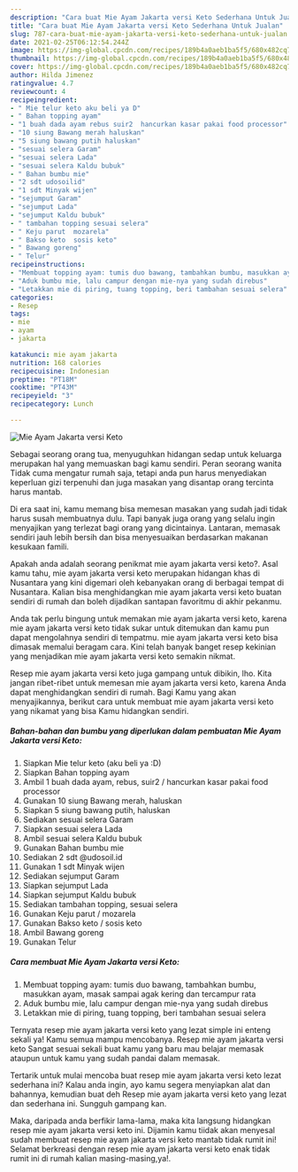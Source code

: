 ```yaml
---
description: "Cara buat Mie Ayam Jakarta versi Keto Sederhana Untuk Jualan"
title: "Cara buat Mie Ayam Jakarta versi Keto Sederhana Untuk Jualan"
slug: 787-cara-buat-mie-ayam-jakarta-versi-keto-sederhana-untuk-jualan
date: 2021-02-25T06:12:54.244Z
image: https://img-global.cpcdn.com/recipes/189b4a0aeb1ba5f5/680x482cq70/mie-ayam-jakarta-versi-keto-foto-resep-utama.jpg
thumbnail: https://img-global.cpcdn.com/recipes/189b4a0aeb1ba5f5/680x482cq70/mie-ayam-jakarta-versi-keto-foto-resep-utama.jpg
cover: https://img-global.cpcdn.com/recipes/189b4a0aeb1ba5f5/680x482cq70/mie-ayam-jakarta-versi-keto-foto-resep-utama.jpg
author: Hilda Jimenez
ratingvalue: 4.7
reviewcount: 4
recipeingredient:
- " Mie telur keto aku beli ya D"
- " Bahan topping ayam"
- "1 buah dada ayam rebus suir2  hancurkan kasar pakai food processor"
- "10 siung Bawang merah haluskan"
- "5 siung bawang putih haluskan"
- "sesuai selera Garam"
- "sesuai selera Lada"
- "sesuai selera Kaldu bubuk"
- " Bahan bumbu mie"
- "2 sdt udosoilid"
- "1 sdt Minyak wijen"
- "sejumput Garam"
- "sejumput Lada"
- "sejumput Kaldu bubuk"
- " tambahan topping sesuai selera"
- " Keju parut  mozarela"
- " Bakso keto  sosis keto"
- " Bawang goreng"
- " Telur"
recipeinstructions:
- "Membuat topping ayam: tumis duo bawang, tambahkan bumbu, masukkan ayam, masak sampai agak kering dan tercampur rata"
- "Aduk bumbu mie, lalu campur dengan mie-nya yang sudah direbus"
- "Letakkan mie di piring, tuang topping, beri tambahan sesuai selera"
categories:
- Resep
tags:
- mie
- ayam
- jakarta

katakunci: mie ayam jakarta 
nutrition: 168 calories
recipecuisine: Indonesian
preptime: "PT18M"
cooktime: "PT43M"
recipeyield: "3"
recipecategory: Lunch

---
```



![Mie Ayam Jakarta versi Keto](https://img-global.cpcdn.com/recipes/189b4a0aeb1ba5f5/680x482cq70/mie-ayam-jakarta-versi-keto-foto-resep-utama.jpg)

Sebagai seorang orang tua, menyuguhkan hidangan sedap untuk keluarga merupakan hal yang memuaskan bagi kamu sendiri. Peran seorang  wanita Tidak cuma mengatur rumah saja, tetapi anda pun harus menyediakan keperluan gizi terpenuhi dan juga masakan yang disantap orang tercinta harus mantab.

Di era  saat ini, kamu memang bisa memesan masakan yang sudah jadi tidak harus susah membuatnya dulu. Tapi banyak juga orang yang selalu ingin menyajikan yang terlezat bagi orang yang dicintainya. Lantaran, memasak sendiri jauh lebih bersih dan bisa menyesuaikan berdasarkan makanan kesukaan famili. 



Apakah anda adalah seorang penikmat mie ayam jakarta versi keto?. Asal kamu tahu, mie ayam jakarta versi keto merupakan hidangan khas di Nusantara yang kini digemari oleh kebanyakan orang di berbagai tempat di Nusantara. Kalian bisa menghidangkan mie ayam jakarta versi keto buatan sendiri di rumah dan boleh dijadikan santapan favoritmu di akhir pekanmu.

Anda tak perlu bingung untuk memakan mie ayam jakarta versi keto, karena mie ayam jakarta versi keto tidak sukar untuk ditemukan dan kamu pun dapat mengolahnya sendiri di tempatmu. mie ayam jakarta versi keto bisa dimasak memalui beragam cara. Kini telah banyak banget resep kekinian yang menjadikan mie ayam jakarta versi keto semakin nikmat.

Resep mie ayam jakarta versi keto juga gampang untuk dibikin, lho. Kita jangan ribet-ribet untuk memesan mie ayam jakarta versi keto, karena Anda dapat menghidangkan sendiri di rumah. Bagi Kamu yang akan menyajikannya, berikut cara untuk membuat mie ayam jakarta versi keto yang nikamat yang bisa Kamu hidangkan sendiri.

<!--inarticleads1-->

##### Bahan-bahan dan bumbu yang diperlukan dalam pembuatan Mie Ayam Jakarta versi Keto:

1. Siapkan  Mie telur keto (aku beli ya :D)
1. Siapkan  Bahan topping ayam
1. Ambil 1 buah dada ayam, rebus, suir2 / hancurkan kasar pakai food processor
1. Gunakan 10 siung Bawang merah, haluskan
1. Siapkan 5 siung bawang putih, haluskan
1. Sediakan sesuai selera Garam
1. Siapkan sesuai selera Lada
1. Ambil sesuai selera Kaldu bubuk
1. Gunakan  Bahan bumbu mie
1. Sediakan 2 sdt @udosoil.id
1. Gunakan 1 sdt Minyak wijen
1. Sediakan sejumput Garam
1. Siapkan sejumput Lada
1. Siapkan sejumput Kaldu bubuk
1. Sediakan  tambahan topping, sesuai selera
1. Gunakan  Keju parut / mozarela
1. Gunakan  Bakso keto / sosis keto
1. Ambil  Bawang goreng
1. Gunakan  Telur




<!--inarticleads2-->

##### Cara membuat Mie Ayam Jakarta versi Keto:

1. Membuat topping ayam: tumis duo bawang, tambahkan bumbu, masukkan ayam, masak sampai agak kering dan tercampur rata
1. Aduk bumbu mie, lalu campur dengan mie-nya yang sudah direbus
1. Letakkan mie di piring, tuang topping, beri tambahan sesuai selera




Ternyata resep mie ayam jakarta versi keto yang lezat simple ini enteng sekali ya! Kamu semua mampu mencobanya. Resep mie ayam jakarta versi keto Sangat sesuai sekali buat kamu yang baru mau belajar memasak ataupun untuk kamu yang sudah pandai dalam memasak.

Tertarik untuk mulai mencoba buat resep mie ayam jakarta versi keto lezat sederhana ini? Kalau anda ingin, ayo kamu segera menyiapkan alat dan bahannya, kemudian buat deh Resep mie ayam jakarta versi keto yang lezat dan sederhana ini. Sungguh gampang kan. 

Maka, daripada anda berfikir lama-lama, maka kita langsung hidangkan resep mie ayam jakarta versi keto ini. Dijamin kamu tiidak akan menyesal sudah membuat resep mie ayam jakarta versi keto mantab tidak rumit ini! Selamat berkreasi dengan resep mie ayam jakarta versi keto enak tidak rumit ini di rumah kalian masing-masing,ya!.

